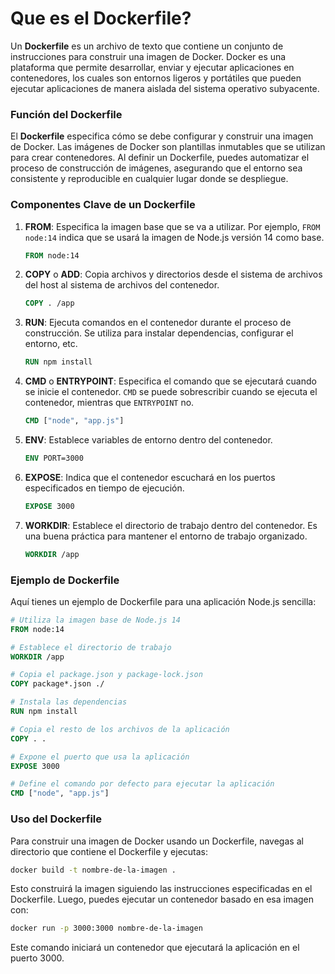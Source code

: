 # Que es el Dockerfile?
Un **Dockerfile** es un archivo de texto que contiene un conjunto de instrucciones para construir una imagen de Docker. Docker es una plataforma que permite desarrollar, enviar y ejecutar aplicaciones en contenedores, los cuales son entornos ligeros y portátiles que pueden ejecutar aplicaciones de manera aislada del sistema operativo subyacente.

### Función del Dockerfile

El **Dockerfile** especifica cómo se debe configurar y construir una imagen de Docker. Las imágenes de Docker son plantillas inmutables que se utilizan para crear contenedores. Al definir un Dockerfile, puedes automatizar el proceso de construcción de imágenes, asegurando que el entorno sea consistente y reproducible en cualquier lugar donde se despliegue.

### Componentes Clave de un Dockerfile

1. **FROM**: Especifica la imagen base que se va a utilizar. Por ejemplo, `FROM node:14` indica que se usará la imagen de Node.js versión 14 como base.
   
   ```dockerfile
   FROM node:14
   ```

2. **COPY** o **ADD**: Copia archivos y directorios desde el sistema de archivos del host al sistema de archivos del contenedor.

   ```dockerfile
   COPY . /app
   ```

3. **RUN**: Ejecuta comandos en el contenedor durante el proceso de construcción. Se utiliza para instalar dependencias, configurar el entorno, etc.

   ```dockerfile
   RUN npm install
   ```

4. **CMD** o **ENTRYPOINT**: Especifica el comando que se ejecutará cuando se inicie el contenedor. `CMD` se puede sobrescribir cuando se ejecuta el contenedor, mientras que `ENTRYPOINT` no.

   ```dockerfile
   CMD ["node", "app.js"]
   ```

5. **ENV**: Establece variables de entorno dentro del contenedor.

   ```dockerfile
   ENV PORT=3000
   ```

6. **EXPOSE**: Indica que el contenedor escuchará en los puertos especificados en tiempo de ejecución.

   ```dockerfile
   EXPOSE 3000
   ```

7. **WORKDIR**: Establece el directorio de trabajo dentro del contenedor. Es una buena práctica para mantener el entorno de trabajo organizado.

   ```dockerfile
   WORKDIR /app
   ```

### Ejemplo de Dockerfile

Aquí tienes un ejemplo de Dockerfile para una aplicación Node.js sencilla:

```dockerfile
# Utiliza la imagen base de Node.js 14
FROM node:14

# Establece el directorio de trabajo
WORKDIR /app

# Copia el package.json y package-lock.json
COPY package*.json ./

# Instala las dependencias
RUN npm install

# Copia el resto de los archivos de la aplicación
COPY . .

# Expone el puerto que usa la aplicación
EXPOSE 3000

# Define el comando por defecto para ejecutar la aplicación
CMD ["node", "app.js"]
```

### Uso del Dockerfile

Para construir una imagen de Docker usando un Dockerfile, navegas al directorio que contiene el Dockerfile y ejecutas:

```sh
docker build -t nombre-de-la-imagen .
```

Esto construirá la imagen siguiendo las instrucciones especificadas en el Dockerfile. Luego, puedes ejecutar un contenedor basado en esa imagen con:

```sh
docker run -p 3000:3000 nombre-de-la-imagen
```

Este comando iniciará un contenedor que ejecutará la aplicación en el puerto 3000.
